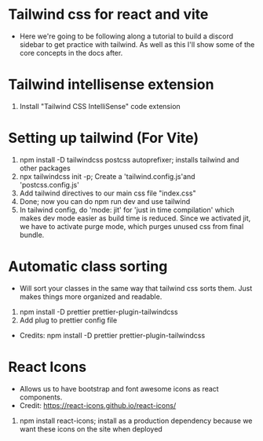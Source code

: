 # Tailwind css for react and vite

- Here we're going to be following along a tutorial to build a discord sidebar
  to get practice with tailwind. As well as this I'll show some of the core concepts in the docs
  after.

# Tailwind intellisense extension

1. Install "Tailwind CSS IntelliSense" code extension

# Setting up tailwind (For Vite)

1. npm install -D tailwindcss postcss autoprefixer; installs tailwind and other packages
2. npx tailwindcss init -p; Create a 'tailwind.config.js'and 'postcss.config.js'
3. Add tailwind directives to our main css file "index.css"
4. Done; now you can do npm run dev and use tailwind
5. In tailwind config, do 'mode: jit' for 'just in time compilation' which makes dev
   mode easier as build time is reduced. Since we activated jit, we have to activate
   purge mode, which purges unused css from final bundle.


# Automatic class sorting
- Will sort your classes in the same way that tailwind css sorts them.
  Just makes things more organized and readable.
1. npm install -D prettier prettier-plugin-tailwindcss
2. Add plug to prettier config file
- Credits: npm install -D prettier prettier-plugin-tailwindcss


# React Icons

- Allows us to have bootstrap and font awesome icons as react components.
- Credit: https://react-icons.github.io/react-icons/

1. npm install react-icons; install as a production dependency because we want these icons on the site when deployed
